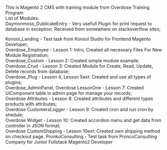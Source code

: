 This is Magento 2 CMS with training module from Overdose Training Program<br>
List of Modules:<br>
Daymonmoss_DublicateEntry - Very usefull Plugin for print request to database in exception. Received from somewhere on stackoverflow sites;<br>

Konsol_Landing - Test task from Konsol Studio for Frontend Magento Developer;<br>
Overdose_Employee - Lesson 1: Intro, Created all necessary Files For New Module Registration;<br>
Overdose_Custom - Lesson 2: Created simple module example;<br>
Overdose_Crud - Lesson 3: Created Module for Create, Read, Update, Delete records from database;<br>
Overdose_Plug - Lesson 4, Lesson 5ext: Created and use all types of plugins;<br>
Overdose_AdminPanel, Overdose LessonOne - Lesson 7: Created UiComponent table in admin page for manage your records;<br>
Overdose Attributes - Lesson 8: Created attributes and different types products with attributes;<br>
Overdose CustomersLogger - Lesson 9: Created cron and run cron by shedule;<br>
Overdose Widget - Lesson 10: Created accordion menu and get data from controller in JSON format;<br>
Overdose CustomShipping - Lesson 10ext: Created own shipping method on checkout page.
PronkoConsulting - Test task from ProncoConsulting Company for Junior Fullstack Magento2 Developer
